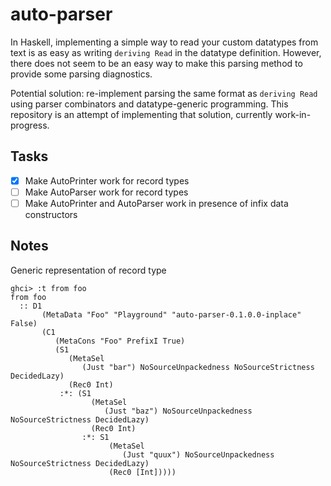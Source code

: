 # auto-parser

In Haskell, implementing a simple way to read your custom datatypes from text is as easy as writing `deriving Read` in the datatype definition. However, there does not seem to be an easy way to make this parsing method to provide some parsing diagnostics.

Potential solution: re-implement parsing the same format as `deriving Read` using parser combinators and datatype-generic programming. This repository is an attempt of implementing that solution, currently work-in-progress.

## Tasks

* [x] Make AutoPrinter work for record types
* [ ] Make AutoParser work for record types
* [ ] Make AutoPrinter and AutoParser work in presence of infix data constructors

## Notes

Generic representation of record type

```
ghci> :t from foo
from foo
  :: D1
       (MetaData "Foo" "Playground" "auto-parser-0.1.0.0-inplace" False)
       (C1
          (MetaCons "Foo" PrefixI True)
          (S1
             (MetaSel
                (Just "bar") NoSourceUnpackedness NoSourceStrictness DecidedLazy)
             (Rec0 Int)
           :*: (S1
                  (MetaSel
                     (Just "baz") NoSourceUnpackedness NoSourceStrictness DecidedLazy)
                  (Rec0 Int)
                :*: S1
                      (MetaSel
                         (Just "quux") NoSourceUnpackedness NoSourceStrictness DecidedLazy)
                      (Rec0 [Int]))))
```
